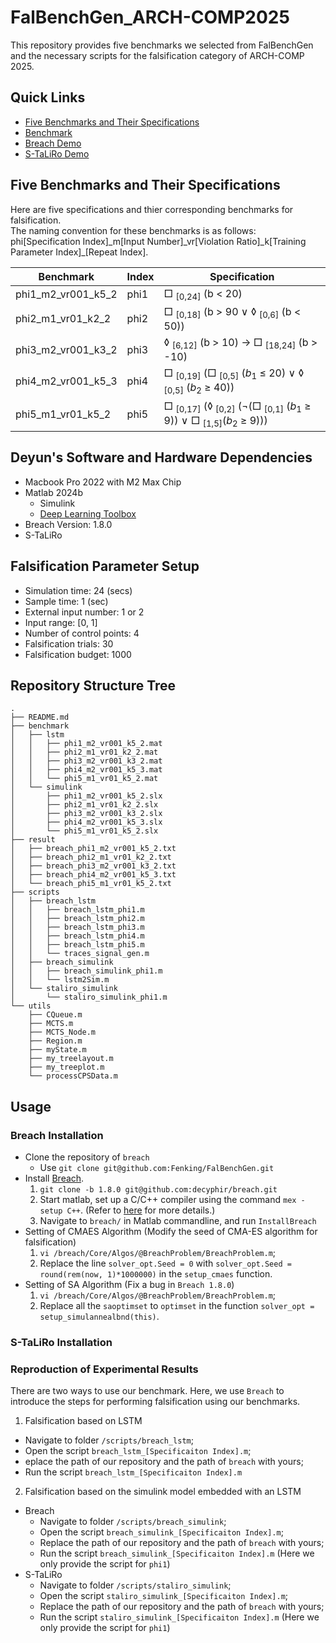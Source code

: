 # FalBenchGen_ARCH-COMP2025

This repository provides five benchmarks we selected from FalBenchGen and the necessary scripts for the falsification category of ARCH-COMP 2025.

## Quick Links
- [Five Benchmarks and Their Specifications](##five-benchmarks-and-their-specifications)
- [Benchmark](./benchmark/)
- [Breach Demo](./scripts/)
- [S-TaLiRo Demo](./scripts/staliro_simulink/)


## Five Benchmarks and Their Specifications

Here are five specifications and thier corresponding benchmarks for falsification.  
The naming convention for these benchmarks is as follows: phi[Specification Index]\_m[Input Number]\_vr[Violation Ratio]\_k[Training Parameter Index]\_[Repeat Index].

| Benchmark | Index | Specification |
| ----- | ----- | ----- |
| phi1_m2_vr001_k5_2 | phi1 | □ <sub>[0,24]</sub> (b < 20) |
| phi2_m1_vr01_k2_2 | phi2 | □ <sub>[0,18]</sub> (b > 90 ∨ ◊ <sub>[0,6]</sub> (b < 50)) |
| phi3_m2_vr001_k3_2 | phi3 | ◊ <sub>[6,12]</sub> (b > 10) -> □ <sub>[18,24]</sub> (b > -10) |
| phi4_m2_vr001_k5_3 | phi4 | □ <sub>[0,19]</sub> (□ <sub>[0,5]</sub> ($b_1$ ≤ 20) ∨ ◊ <sub>[0,5]</sub> ($b_2$ ≥ 40)) |
| phi5_m1_vr01_k5_2 | phi5 | □ <sub>[0,17]</sub> (◊ <sub>[0,2]</sub> (¬(□ <sub>[0,1]</sub> ($b_1$ ≥ 9)) ∨ □ <sub>[1,5]</sub>($b_2$ ≥ 9))) |
 
## Deyun's Software and Hardware Dependencies

- Macbook Pro 2022 with M2 Max Chip
- Matlab 2024b
    - Simulink
    - [Deep Learning Toolbox](https://www.mathworks.com/products/deep-learning.html)
- Breach Version: 1.8.0
- S-TaLiRo

## Falsification Parameter Setup

- Simulation time: 24 (secs)
- Sample time: 1 (sec)
- External input number: 1 or 2
- Input range: [0, 1]
- Number of control points: 4
- Falsification trials: 30
- Falsification budget: 1000

## Repository Structure Tree

```
.
├── README.md
├── benchmark
│   ├── lstm
│   │   ├── phi1_m2_vr001_k5_2.mat
│   │   ├── phi2_m1_vr01_k2_2.mat
│   │   ├── phi3_m2_vr001_k3_2.mat
│   │   ├── phi4_m2_vr001_k5_3.mat
│   │   └── phi5_m1_vr01_k5_2.mat
│   └── simulink
│       ├── phi1_m2_vr001_k5_2.slx
│       ├── phi2_m1_vr01_k2_2.slx
│       ├── phi3_m2_vr001_k3_2.slx
│       ├── phi4_m2_vr001_k5_3.slx
│       └── phi5_m1_vr01_k5_2.slx
├── result
│   ├── breach_phi1_m2_vr001_k5_2.txt
│   ├── breach_phi2_m1_vr01_k2_2.txt
│   ├── breach_phi3_m2_vr001_k3_2.txt
│   ├── breach_phi4_m2_vr001_k5_3.txt
│   └── breach_phi5_m1_vr01_k5_2.txt
├── scripts
│   ├── breach_lstm
│   │   ├── breach_lstm_phi1.m
│   │   ├── breach_lstm_phi2.m
│   │   ├── breach_lstm_phi3.m
│   │   ├── breach_lstm_phi4.m
│   │   ├── breach_lstm_phi5.m
│   │   └── traces_signal_gen.m
│   ├── breach_simulink
│   │   ├── breach_simulink_phi1.m
│   │   └── lstm2Sim.m
│   └── staliro_simulink
│       └── staliro_simulink_phi1.m
└── utils
    ├── CQueue.m
    ├── MCTS.m
    ├── MCTS_Node.m
    ├── Region.m
    ├── myState.m
    ├── my_treelayout.m
    ├── my_treeplot.m
    └── processCPSData.m
```

## Usage

### Breach Installation

- Clone the repository of `breach`
    - Use `git clone git@github.com:Fenking/FalBenchGen.git`
- Install [Breach](https://github.com/decyphir/breach).
    1. `git clone -b 1.8.0 git@github.com:decyphir/breach.git`
    2. Start matlab, set up a C/C++ compiler using the command `mex -setup C++`. (Refer to [here](https://www.mathworks.com/help/matlab/matlab_external/changing-default-compiler.html) for more details.)
    3. Navigate to `breach/` in Matlab commandline, and run `InstallBreach`
- Setting of CMAES Algorithm (Modify the seed of CMA-ES algorithm for falsification)
    1. `vi /breach/Core/Algos/@BreachProblem/BreachProblem.m`;
    2. Replace the line `solver_opt.Seed = 0` with `solver_opt.Seed = round(rem(now, 1)*1000000)` in the `setup_cmaes` function.
- Setting of SA Algorithm (Fix a bug in `Breach 1.8.0`)
    1. `vi /breach/Core/Algos/@BreachProblem/BreachProblem.m`;
    2. Replace all the `saoptimset` to `optimset` in the function `solver_opt = setup_simulannealbnd(this)`.

### S-TaLiRo Installation


### Reproduction of Experimental Results

There are two ways to use our benchmark. Here, we use `Breach` to introduce the steps for performing falsification using our benchmarks.
1. Falsification based on LSTM
  - Navigate to folder `/scripts/breach_lstm`;
  - Open the script `breach_lstm_[Specificaiton Index].m`;
  - eplace the path of our repository and the path of `breach` with yours;
  - Run the script `breach_lstm_[Specificaiton Index].m`
2. Falsification based on the simulink model embedded with an LSTM
  - Breach
     - Navigate to folder `/scripts/breach_simulink`;
     - Open the script `breach_simulink_[Specificaiton Index].m`;
     - Replace the path of our repository and the path of `breach` with yours;
     - Run the script `breach_simulink_[Specificaiton Index].m` (Here we only provide the script for `phi1`)
  - S-TaLiRo
     - Navigate to folder `/scripts/staliro_simulink`;
     - Open the script `staliro_simulink_[Specificaiton Index].m`;
     - Replace the path of our repository and the path of `breach` with yours;
     - Run the script `staliro_simulink_[Specificaiton Index].m` (Here we only provide the script for `phi1`)




